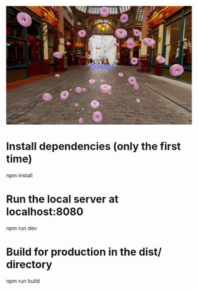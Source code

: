 <img src="images/Donut-Website-Images.png">

# Install dependencies (only the first time)
npm install

# Run the local server at localhost:8080
npm run dev

# Build for production in the dist/ directory
npm run build
